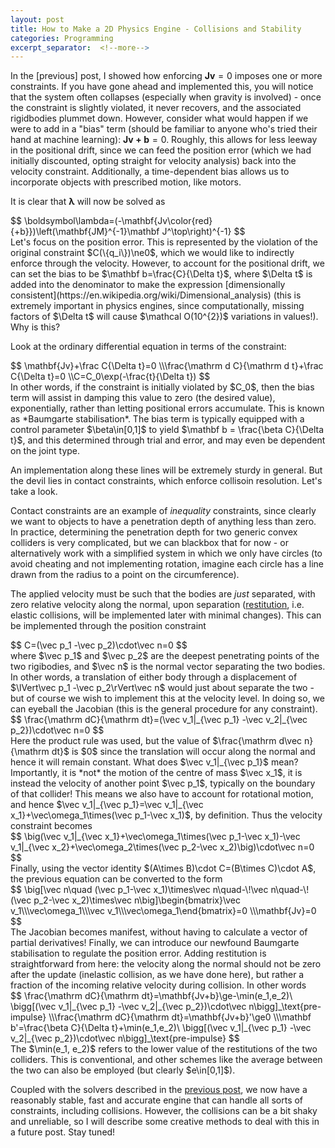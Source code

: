 ```yaml
---
layout: post
title: How to Make a 2D Physics Engine - Collisions and Stability
categories: Programming
excerpt_separator:  <!--more-->
---
```


In the [previous] post, I showed how enforcing $\mathbf{Jv}=0$ imposes one or more constraints. If you have gone ahead and implemented this, you will notice that the system often collapses (especially when gravity is involved) - once the constraint is slightly violated, it never recovers, and the associated rigidbodies plummet down.  However, consider what would happen if we were to add in a "bias" term (should be familiar to anyone who's tried their hand at machine learning): $\mathbf{Jv+b}=0$. Roughly, this allows for less leeway in the positional drift, since we can feed the position error (which we had initially discounted, opting straight for velocity analysis) back into the velocity constraint. Additionally, a time-dependent bias allows us to incorporate objects with prescribed motion, like motors.

It is clear that $\boldsymbol\lambda$ will now be solved as
<div>
$$
\boldsymbol\lambda=(-\mathbf{Jv\color{red}{+b}})\left(\mathbf{JM}^{-1}\mathbf J^\top\right)^{-1}
$$
</div>
Let's focus on the position error. This is represented by the violation of the original constraint $C(\{q_i\})\ne0$, which we would like to indirectly enforce through the velocity. However, to account for the positional drift, we can set the bias to be $\mathbf b=\frac{C}{\Delta t}$, where $\Delta t$ is added into the denominator to make the expression [dimensionally consistent](https://en.wikipedia.org/wiki/Dimensional_analysis) (this is extremely important in physics engines, since computationally, missing factors of $\Delta t$ will cause $\mathcal O(10^{2})$ variations in values!). Why is this?

Look at the ordinary differential equation in terms of the constraint: 
<div>
$$
\mathbf{Jv}+\frac C{\Delta t}=0
\\\frac{\mathrm d C}{\mathrm d t}+\frac C{\Delta t}=0
\\C=C_0\exp(-\frac{t}{\Delta t})
$$
</div>
In other words, if the constraint is initially violated by $C_0$, then the bias term will assist in damping this value to zero (the desired value), exponentially, rather than letting positional errors accumulate. This is known as *Baumgarte stabilisation*.  The bias term is typically equipped with a control parameter $\beta\in[0,1]$ to yield $\mathbf b = \frac{\beta C}{\Delta t}$, and this determined through trial and error, and may even be dependent on the joint type.

An implementation along these lines will be extremely sturdy in general. But the devil lies in contact constraints, which enforce collisoin resolution. Let's take a look.

Contact constraints are an example of *inequality* constraints, since clearly we want to objects to have a penetration depth of anything less than zero. In practice, determining the penetration depth for two generic convex colliders is very complicated, but we can blackbox that for now - or alternatively work with a simplified system in which we only have circles (to avoid cheating and not implementing rotation, imagine each circle has a line drawn from the radius to a point on the circumference).

The applied velocity must be such that the bodies are *just* separated, with zero relative velocity along the normal, upon separation ([restitution](https://en.wikipedia.org/wiki/Coefficient_of_restitution), i.e. elastic collisions, will be implemented later with minimal changes). This can be implemented through the position constraint
<div>
$$
C=(\vec p_1 -\vec p_2)\cdot\vec n=0
$$
</div>
where $\vec p_1$ and $\vec p_2$ are the deepest penetrating points of the two rigibodies, and $\vec n$ is the normal vector separating the two bodies. In other words, a translation of either body through a displacement of $\lVert\vec p_1 -\vec p_2\rVert\vec n$ would just about separate the two - but of course we wish to implement this at the velocity level. In doing so, we can eyeball the Jacobian (this is the general procedure for any constraint).
<div>
$$
\frac{\mathrm dC}{\mathrm dt}=(\vec v_1|_{\vec p_1} -\vec v_2|_{\vec p_2})\cdot\vec n=0
$$
</div>
Here the product rule was used, but the value of $\frac{\mathrm d\vec n}{\mathrm dt}$ is $0$ since the translation will occur along the normal and hence it will remain constant. What does $\vec v_1|_{\vec p_1}$ mean? Importantly, it is *not* the motion of the centre of mass $\vec x_1$, it is instead the velocity of another point $\vec p_1$, typically on the boundary of that collider! This means we also have to account for rotational motion, and hence $\vec v_1|_{\vec p_1}=\vec v_1|_{\vec x_1}+\vec\omega_1\times(\vec p_1-\vec x_1)$, by definition. Thus the velocity constraint becomes
<div>
$$
\big(\vec v_1|_{\vec x_1}+\vec\omega_1\times(\vec p_1-\vec x_1)-\vec v_1|_{\vec x_2}+\vec\omega_2\times(\vec p_2-\vec x_2)\big)\cdot\vec n=0
$$
</div>
Finally, using the vector identity $(A\times B)\cdot C=(B\times C)\cdot A$, the previous equation can be converted to the form
<div>
$$
\big[\vec n\quad (\vec p_1-\vec x_1)\times\vec n\quad-\!\vec n\quad-\!(\vec p_2-\vec x_2)\times\vec n\big]\begin{bmatrix}\vec v_1\\\vec\omega_1\\\vec v_1\\\vec\omega_1\end{bmatrix}=0
\\\mathbf{Jv}=0
$$
</div>
The Jacobian becomes manifest, without having to calculate a vector of partial derivatives! Finally, we can introduce our newfound Baumgarte stabilisation to regulate the position error. Adding restitution is straightforward from here: the velocity along the normal should not be zero after the update (inelastic collision, as we have done here), but rather a fraction of the incoming relative velocity during collision. In other words
<div>
$$
\frac{\mathrm dC}{\mathrm dt}=\mathbf{Jv+b}\ge-\min(e_1,e_2)\ \bigg[(\vec v_1|_{\vec p_1} -\vec v_2|_{\vec p_2})\cdot\vec n\bigg]_\text{pre-impulse}
\\\frac{\mathrm dC}{\mathrm dt}=\mathbf{Jv+b}'\ge0
\\\mathbf b'=\frac{\beta C}{\Delta t}+\min(e_1,e_2)\ \bigg[(\vec v_1|_{\vec p_1} -\vec v_2|_{\vec p_2})\cdot\vec n\bigg]_\text{pre-impulse}
$$
</div>
The $\min(e_1, e_2)$ refers to the lower value of the restitutions of the two colliders. This is conventional, and other schemes like the average between the two can also be employed (but clearly $e\in[0,1]$). 

Coupled with the solvers described in the [previous post](https://nkarve.github.io/programming/2021/07/01/physeng3.html), we now have a reasonably stable, fast and accurate engine that can handle all sorts of constraints, including collisions. However, the collisions can be a bit shaky and unreliable, so I will describe some creative methods to deal with this in a future post. Stay tuned!
